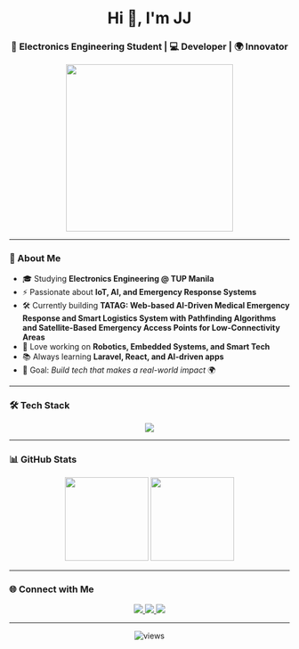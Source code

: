 <h1 align="center">Hi 👋, I'm JJ</h1>
<h3 align="center">🚀 Electronics Engineering Student | 💻 Developer | 🌍 Innovator</h3>

<p align="center">
  <img src="https://media.giphy.com/media/qgQUggAC3Pfv687qPC/giphy.gif" width="300"/>
</p>

---

### 🌟 About Me
- 🎓 Studying **Electronics Engineering @ TUP Manila**  
- ⚡ Passionate about **IoT, AI, and Emergency Response Systems**  
- 🛠️ Currently building **TATAG: Web-based AI-Driven Medical Emergency Response and Smart Logistics System with Pathfinding Algorithms and Satellite-Based Emergency Access Points for Low-Connectivity Areas**  
- 🤖 Love working on **Robotics, Embedded Systems, and Smart Tech**  
- 📚 Always learning **Laravel, React, and AI-driven apps**  
- 🎯 Goal: *Build tech that makes a real-world impact* 🌍  

---

### 🛠️ Tech Stack
<p align="center">
  <img src="https://skillicons.dev/icons?i=arduino,raspberrypi,python,cpp,js,react,nextjs,laravel,php,postgres,matlab,git,github,vscode,linux" />
</p>

---

### 📊 GitHub Stats
<p align="center">
  <img src="https://github-readme-stats.vercel.app/api?username=YOURUSERNAME&show_icons=true&theme=tokyonight" height="150"/>
  <img src="https://github-readme-streak-stats.herokuapp.com/?user=YOURUSERNAME&theme=tokyonight" height="150"/>
</p>

---

### 🌐 Connect with Me
<p align="center">
  <a href="https://linkedin.com/in/jaredposada" target="_blank">
    <img src="https://img.shields.io/badge/LinkedIn-0077B5?logo=linkedin&logoColor=white&style=for-the-badge"/>
  </a>
  <a href="https://github.com/jrdyfrdy" target="_blank">
    <img src="https://img.shields.io/badge/GitHub-100000?logo=github&logoColor=white&style=for-the-badge"/>
  </a>
  <a href="mailto:jaredferdinandposada@gmail.com">
    <img src="https://img.shields.io/badge/Email-D14836?logo=gmail&logoColor=white&style=for-the-badge"/>
  </a>
</p>

---

<p align="center">
  <img src="https://komarev.com/ghpvc/?username=YOURUSERNAME&label=Profile%20views&color=blueviolet&style=flat-square" alt="views"/>
</p>

